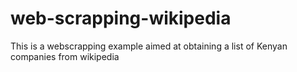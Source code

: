 # web-scrapping-wikipedia
This is a webscrapping example aimed at obtaining a list of Kenyan companies from wikipedia
